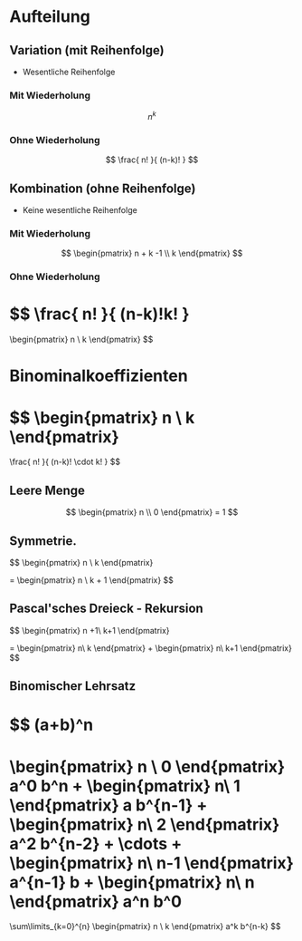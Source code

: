 # Aufteilung
## Variation (mit Reihenfolge)
- Wesentliche Reihenfolge
### Mit Wiederholung
$$
n^k
$$

### Ohne Wiederholung
$$
\frac{
n!
}{
(n-k)!
}
$$

## Kombination (ohne Reihenfolge)
-  Keine wesentliche Reihenfolge
### Mit Wiederholung
$$
\begin{pmatrix}
n + k -1 \\
k
\end{pmatrix}
$$

### Ohne Wiederholung
$$
\frac{
n!
}{
(n-k)!k!
}
=
\begin{pmatrix}
n \\
k
\end{pmatrix}
$$


# Binominalkoeffizienten
$$
\begin{pmatrix}
n \\
k
\end{pmatrix}
=
\frac{
n!
}{
(n-k)! \cdot k!
}
$$
## Leere Menge
$$
\begin{pmatrix}
n \\
0
\end{pmatrix} = 1
$$
## Symmetrie.
$$
\begin{pmatrix}
n \\
k
\end{pmatrix}

=
\begin{pmatrix}
n \\
k + 1
\end{pmatrix}
$$

## Pascal'sches Dreieck - Rekursion

$$
\begin{pmatrix}
n +1\\
k+1
\end{pmatrix}

=
\begin{pmatrix}
n\\
k
\end{pmatrix}
+
\begin{pmatrix}
n\\
k+1
\end{pmatrix}
$$

## Binomischer Lehrsatz
$$
(a+b)^n
=
\begin{pmatrix}
n \\
0
\end{pmatrix}
a^0 b^n
+
\begin{pmatrix}
n\\
1
\end{pmatrix}
a
b^{n-1}
+
\begin{pmatrix}
n\\
2
\end{pmatrix}
a^2
b^{n-2}
+
\cdots
+
\begin{pmatrix}
n\\
n-1
\end{pmatrix}
a^{n-1}
b
+
\begin{pmatrix}
n\\
n
\end{pmatrix}
a^n
b^0
=

\sum\limits_{k=0}^{n}
\begin{pmatrix}
n \\
k
\end{pmatrix}
a^k
b^{n-k}
$$